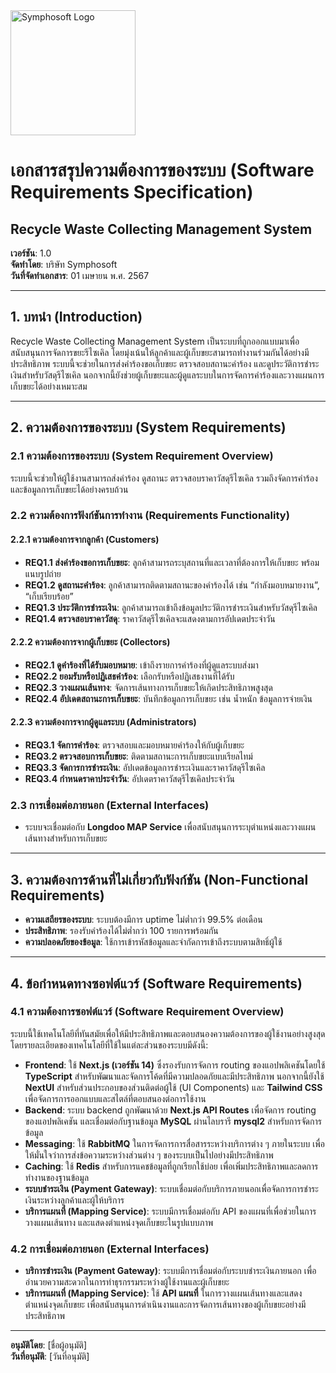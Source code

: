 <img src="https://www.symphosoft.com/logo/symphosoftLogo.png" alt="Symphosoft Logo" width="200"/>

# เอกสารสรุปความต้องการของระบบ (Software Requirements Specification)

## Recycle Waste Collecting Management System

**เวอร์ชัน**: 1.0  
**จัดทำโดย**: บริษัท Symphosoft  
**วันที่จัดทำเอกสาร**: 01 เมษายน พ.ศ. 2567

---

## 1. บทนำ (Introduction)

Recycle Waste Collecting Management System เป็นระบบที่ถูกออกแบบมาเพื่อสนับสนุนการจัดการขยะรีไซเคิล โดยมุ่งเน้นให้ลูกค้าและผู้เก็บขยะสามารถทำงานร่วมกันได้อย่างมีประสิทธิภาพ ระบบนี้จะช่วยในการส่งคำร้องขอเก็บขยะ ตรวจสอบสถานะคำร้อง และดูประวัติการชำระเงินสำหรับวัสดุรีไซเคิล นอกจากนี้ยังช่วยผู้เก็บขยะและผู้ดูแลระบบในการจัดการคำร้องและวางแผนการเก็บขยะได้อย่างเหมาะสม

---

## 2. ความต้องการของระบบ (System Requirements)

### 2.1 ความต้องการของระบบ (System Requirement Overview)

ระบบนี้จะช่วยให้ผู้ใช้งานสามารถส่งคำร้อง ดูสถานะ ตรวจสอบราคาวัสดุรีไซเคิล รวมถึงจัดการคำร้องและข้อมูลการเก็บขยะได้อย่างครบถ้วน

### 2.2 ความต้องการฟังก์ชันการทำงาน (Requirements Functionality)

#### 2.2.1 ความต้องการจากลูกค้า (Customers)
- **REQ1.1 ส่งคำร้องขอการเก็บขยะ**: ลูกค้าสามารถระบุสถานที่และเวลาที่ต้องการให้เก็บขยะ พร้อมแนบรูปถ่าย
- **REQ1.2 ดูสถานะคำร้อง**: ลูกค้าสามารถติดตามสถานะของคำร้องได้ เช่น “กำลังมอบหมายงาน”, “เก็บเรียบร้อย”
- **REQ1.3 ประวัติการชำระเงิน**: ลูกค้าสามารถเข้าถึงข้อมูลประวัติการชำระเงินสำหรับวัสดุรีไซเคิล
- **REQ1.4 ตรวจสอบราคาวัสดุ**: ราคาวัสดุรีไซเคิลจะแสดงตามการอัปเดตประจำวัน

#### 2.2.2 ความต้องการจากผู้เก็บขยะ (Collectors)
- **REQ2.1 ดูคำร้องที่ได้รับมอบหมาย**: เข้าถึงรายการคำร้องที่ผู้ดูแลระบบส่งมา
- **REQ2.2 ยอมรับหรือปฏิเสธคำร้อง**: เลือกรับหรือปฏิเสธงานที่ได้รับ
- **REQ2.3 วางแผนเส้นทาง**: จัดการเส้นทางการเก็บขยะให้เกิดประสิทธิภาพสูงสุด
- **REQ2.4 อัปเดตสถานะการเก็บขยะ**: บันทึกข้อมูลการเก็บขยะ เช่น น้ำหนัก ข้อมูลการจ่ายเงิน

#### 2.2.3 ความต้องการจากผู้ดูแลระบบ (Administrators)
- **REQ3.1 จัดการคำร้อง**: ตรวจสอบและมอบหมายคำร้องให้กับผู้เก็บขยะ
- **REQ3.2 ตรวจสอบการเก็บขยะ**: ติดตามสถานะการเก็บขยะแบบเรียลไทม์
- **REQ3.3 จัดการการชำระเงิน**: อัปเดตข้อมูลการชำระเงินและราคาวัสดุรีไซเคิล
- **REQ3.4 กำหนดราคาประจำวัน**: อัปเดตราคาวัสดุรีไซเคิลประจำวัน

### 2.3 การเชื่อมต่อภายนอก (External Interfaces)
- ระบบจะเชื่อมต่อกับ **Longdoo MAP Service** เพื่อสนับสนุนการระบุตำแหน่งและวางแผนเส้นทางสำหรับการเก็บขยะ

---

## 3. ความต้องการด้านที่ไม่เกี่ยวกับฟังก์ชัน (Non-Functional Requirements)

- **ความเสถียรของระบบ**: ระบบต้องมีการ uptime ไม่ต่ำกว่า 99.5% ต่อเดือน
- **ประสิทธิภาพ**: รองรับคำร้องได้ไม่ต่ำกว่า 100 รายการพร้อมกัน
- **ความปลอดภัยของข้อมูล**: ใช้การเข้ารหัสข้อมูลและจำกัดการเข้าถึงระบบตามสิทธิ์ผู้ใช้

---

## 4. ข้อกำหนดทางซอฟต์แวร์ (Software Requirements)

### 4.1 ความต้องการซอฟต์แวร์ (Software Requirement Overview)

ระบบนี้ใช้เทคโนโลยีที่ทันสมัยเพื่อให้มีประสิทธิภาพและตอบสนองความต้องการของผู้ใช้งานอย่างสูงสุด โดยรายละเอียดของเทคโนโลยีที่ใช้ในแต่ละส่วนของระบบมีดังนี้:

- **Frontend**: ใช้ **Next.js (เวอร์ชัน 14)** ซึ่งรองรับการจัดการ routing ของแอปพลิเคชันโดยใช้ **TypeScript** สำหรับพัฒนาและจัดการโค้ดที่มีความปลอดภัยและมีประสิทธิภาพ นอกจากนี้ยังใช้ **NextUI** สำหรับส่วนประกอบของส่วนติดต่อผู้ใช้ (UI Components) และ **Tailwind CSS** เพื่อจัดการการออกแบบและสไตล์ที่ตอบสนองต่อการใช้งาน
- **Backend**: ระบบ backend ถูกพัฒนาด้วย **Next.js API Routes** เพื่อจัดการ routing ของแอปพลิเคชัน และเชื่อมต่อกับฐานข้อมูล **MySQL** ผ่านไลบรารี **mysql2** สำหรับการจัดการข้อมูล
- **Messaging**: ใช้ **RabbitMQ** ในการจัดการการสื่อสารระหว่างบริการต่าง ๆ ภายในระบบ เพื่อให้มั่นใจว่าการส่งข้อความระหว่างส่วนต่าง ๆ ของระบบเป็นไปอย่างมีประสิทธิภาพ
- **Caching**: ใช้ **Redis** สำหรับการแคชข้อมูลที่ถูกเรียกใช้บ่อย เพื่อเพิ่มประสิทธิภาพและลดการทำงานของฐานข้อมูล
- **ระบบชำระเงิน (Payment Gateway)**: ระบบเชื่อมต่อกับบริการภายนอกเพื่อจัดการการชำระเงินระหว่างลูกค้าและผู้ให้บริการ
- **บริการแผนที่ (Mapping Service)**: ระบบมีการเชื่อมต่อกับ API ของแผนที่เพื่อช่วยในการวางแผนเส้นทาง และแสดงตำแหน่งจุดเก็บขยะในรูปแบบภาพ

### 4.2 การเชื่อมต่อภายนอก (External Interfaces)

- **บริการชำระเงิน (Payment Gateway)**: ระบบมีการเชื่อมต่อกับระบบชำระเงินภายนอก เพื่ออำนวยความสะดวกในการทำธุรกรรมระหว่างผู้ใช้งานและผู้เก็บขยะ
- **บริการแผนที่ (Mapping Service)**: ใช้ **API แผนที่** ในการวางแผนเส้นทางและแสดงตำแหน่งจุดเก็บขยะ เพื่อสนับสนุนการดำเนินงานและการจัดการเส้นทางของผู้เก็บขยะอย่างมีประสิทธิภาพ

---

**อนุมัติโดย**: [ชื่อผู้อนุมัติ]  
**วันที่อนุมัติ**: [วันที่อนุมัติ]